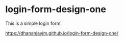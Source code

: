 # login-form-design-one
This is a simple login form. 

https://dhananjayjm.github.io/login-form-design-one/
